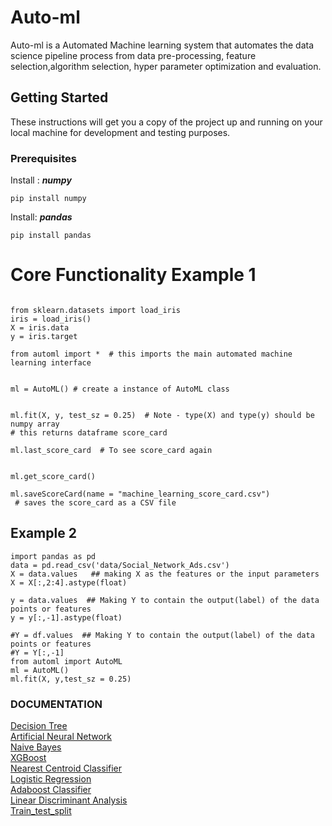 # Auto-ml

Auto-ml is a Automated Machine learning system that automates the data science pipeline process from data pre-processing,
feature selection,algorithm selection, hyper parameter optimization and evaluation.

## Getting Started
These instructions will get you a copy of the project up and running on your local machine for development and testing purposes.

### Prerequisites
Install :
***numpy***
```
pip install numpy

```
Install:
***pandas***
```
pip install pandas

```
# Core Functionality Example 1

```

from sklearn.datasets import load_iris
iris = load_iris()
X = iris.data
y = iris.target

from automl import *  # this imports the main automated machine learning interface


ml = AutoML() # create a instance of AutoML class


ml.fit(X, y, test_sz = 0.25)  # Note - type(X) and type(y) should be numpy array
# this returns dataframe score_card

ml.last_score_card  # To see score_card again


ml.get_score_card()     

ml.saveScoreCard(name = "machine_learning_score_card.csv")
 # saves the score_card as a CSV file

```
## Example 2

```
import pandas as pd
data = pd.read_csv('data/Social_Network_Ads.csv') 
X = data.values   ## making X as the features or the input parameters                      
X = X[:,2:4].astype(float)

y = data.values  ## Making Y to contain the output(label) of the data points or features
y = y[:,-1].astype(float)

#Y = df.values  ## Making Y to contain the output(label) of the data points or features
#Y = Y[:,-1]
from automl import AutoML
ml = AutoML()
ml.fit(X, y,test_sz = 0.25)
```




### DOCUMENTATION

[Decision Tree](https://github.com/vidushibindroo/Auto-ml/blob/master/Documentation/decision_tree_docu.md)
</br>
[Artificial Neural Network](https://github.com/vidushibindroo/Auto-ml/blob/master/Documentation/ANN.md)
</br>
[Naive Bayes](https://github.com/vidushibindroo/Auto-ml/blob/master/Documentation/naivebayes_docu.md)
</br>
[XGBoost](https://github.com/vidushibindroo/Auto-ml/blob/master/Documentation/xgboost_docu.md)
</br>
[Nearest Centroid Classifier](https://github.com/vidushibindroo/Auto-ml/blob/master/Documentation/Nearest_Centroid_Classifier.md)
</br>
[Logistic Regression](https://github.com/vidushibindroo/Auto-ml/blob/master/Documentation/Logisticregression.md)
</br>
[Adaboost Classifier](https://github.com/vidushibindroo/Auto-ml/blob/master/Documentation/Adaboost.md)
</br>
[Linear Discriminant Analysis](https://github.com/vidushibindroo/Auto-ml/blob/master/Documentation/lda.md)
</br>
[Train_test_split](https://github.com/vidushibindroo/Auto-ml/blob/master/Documentation/train_test_docu.md)

















